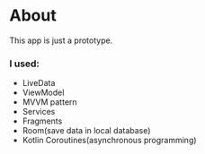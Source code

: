 # About
This app is just a prototype.

### I used:
* LiveData
* ViewModel
* MVVM pattern
* Services
* Fragments
* Room(save data in local database)
* Kotlin Coroutines(asynchronous programming)

